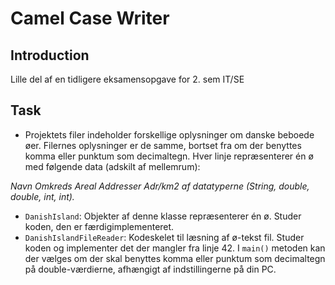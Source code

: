 # Camel Case Writer

## Introduction

Lille del af en tidligere eksamensopgave for 2. sem IT/SE

## Task

 - Projektets filer indeholder forskellige oplysninger om danske beboede øer. Filernes oplysninger er de samme,
   bortset fra om der benyttes komma eller punktum som decimaltegn. Hver linje repræsenterer én ø med
   følgende data (adskilt af mellemrum): 

_Navn Omkreds Areal Addresser Adr/km2 af datatyperne (String, double, double, int, int)._

  - `DanishIsland`: Objekter af denne klasse repræsenterer én ø. Studer koden, den er
  færdigimplementeret.
  - `DanishIslandFileReader`: Kodeskelet til læsning af ø-tekst fil. Studer koden og implementer det der
    mangler fra linje 42. I `main()` metoden kan der vælges om der skal benyttes komma eller punktum
    som decimaltegn på double-værdierne, afhængigt af indstillingerne på din PC.